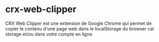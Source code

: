 crx-web-clipper
===============

CRX Web Clipper est une extension de Google Chrome qui permet de copier le contenu d'une page web dans le localStorage du browser cal storage et/ou dans votre compte en ligne.